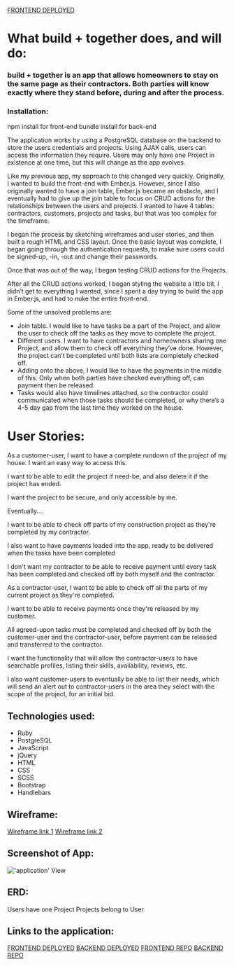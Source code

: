[FRONTEND DEPLOYED](https://rowlandhill.github.io/frontend-capstone/)

# What build + together does, and will do:

### build + together is an app that allows homeowners to stay on the same page as their contractors.  Both parties will know exactly where they stand before, during and after the process.

### Installation:
npm install for front-end
bundle install for back-end

The application works by using a PostgreSQL database on the backend to store the users credentials and projects.  Using AJAX calls, users can access the information they require.  Users may only have one Project in existence at one time, but this will change as the app evolves.

Like my previous app, my approach to this changed very quickly.  Originally, I wanted to build the front-end with Ember.js.  However, since I also originally wanted to have a join table, Ember.js became an obstacle, and I eventually had to give up the join table to focus on CRUD actions for the relationships between the users and projects.
I wanted to have 4 tables: contractors, customers, projects and tasks, but that was too complex for the timeframe.

I began the process by sketching wireframes and user stories, and then built a rough HTML and CSS layout.  Once the basic layout was complete, I began going through the authentication requests, to make sure users could be signed-up, -in, -out and change their passwords.

Once that was out of the way, I began testing CRUD actions for the Projects.

After all the CRUD actions worked, I began styling the website a little bit.  I didn’t get to everything I wanted, since I spent a day trying to build the app in Ember.js, and had to nuke the entire front-end.

Some of the unsolved problems are:
  - Join table.  I would like to have tasks be a part of the Project, and allow the user to check off the tasks as they move to complete the project.
  - Different users.  I want to have contractors and homeowners sharing one Project, and allow them to check off everything they’ve done.  However, the project can’t be completed until both lists are completely checked off.
  - Adding onto the above, I would like to have the payments in the middle of this.  Only when both parties have checked everything off, can payment then be released.
  - Tasks would also have timelines attached, so the contractor could communicated when those tasks should be completed, or why there’s a 4-5 day gap from the last time they worked on the house.

# User Stories:

As a customer-user, I want to have a complete rundown of the project of my house.  I want an easy way to access this.

I want to be able to edit the project if need-be, and also delete it if the project has ended.

I want the project to be secure, and only accessible by me.

Eventually….

I want to be able to check off parts of my construction project as they're completed by my contractor.

I also want to have payments loaded into the app, ready to be delivered when the tasks have been completed

I don't want my contractor to be able to receive payment until every task has been completed and checked off by both myself and the contractor.

As a contractor-user, I want to be able to check off all the parts of my current project as they're completed.

I want to be able to receive payments once they're released by my customer.

All agreed-upon tasks must be completed and checked off by both the customer-user and the contractor-user, before payment can be released and transferred to the contractor.

I want the functionality that will allow the contractor-users to have searchable profiles, listing their skills, availability, reviews, etc.

I also want customer-users to eventually be able to list their needs, which will send an alert out to contractor-users in the area they select with the scope of the project, for an initial bid.


## Technologies used:

  - Ruby
  - PostgreSQL
  - JavaScript
  - jQuery
  - HTML
  - CSS
  - SCSS
  - Bootstrap
  - Handlebars

## Wireframe:

[Wireframe link 1](http://i.imgur.com/g9yA23M.jpg)
[Wireframe link 2](http://i.imgur.com/SEJhTPI.jpg)

## Screenshot of App:

!['application' View](http://i.imgur.com/M3RrMbU.png)

## ERD:

Users have one Project
Projects belong to User

## Links to the application:

[FRONTEND DEPLOYED](https://rowlandhill.github.io/frontend-capstone/)
[BACKEND DEPLOYED](https://infinite-lake-73977.herokuapp.com/)
[FRONTEND REPO](https://github.com/rowlandhill/frontend-capstone)
[BACKEND REPO](https://github.com/rowlandhill/backend-capstone)
